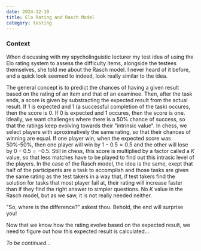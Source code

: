 ```yaml
---
date: 2024-12-10
title: Elo Rating and Rasch Model
category: testing
---
```

### Context
When discussing with my spycholinguistic lecturer my test idea of using the Elo rating system to assess the difficulty items, alongside the testees themselves, she told me about the Rasch model. I never heard of it before, and a quick look seemed to indeed, look really similar to the idea.

The general concept is to predict the chances of having a given result based on the rating of an item and that of an examinee. Then, after the task ends, a score is given by substracting the expected result from the actual result. If 1 is expected and 1 (a successful completion of the task) occures, then the score is 0. If 0 is expected and 1 occures, then the score is one.
Ideally, we want challenges where there is a 50% chance of success, so that the ratings keep evolving towards their "intrinsic value". In chess, we select players with aproximatively the same rating, so that their chances of winning are equal. If one player win, when the expected score was 50%-50%, then one player will win by $1-0.5=0.5$ and the other will lose by $0-0.5=-0.5$.
Still in chess, this score is multiplied by a factor called a $K$ value, so that less matches have to be played to find out this intrasic level of the players. In the case of the Rasch model, the idea is the same, exept that half of the participents are a task to accomplish and those tasks are given the same rating as the test takers in a way that, if test takers find the solution for tasks that most player fail at, their rating will increase faster than if they find the right answer to simpler questions. No $K$ value in the Rasch model, but as we saw, it is not really needed neither.

"So, where is the difference?" askest thou. Behold, the end will surprise you!

Now that we know how the rating evolve based on the expected result, we need to figure out how this expected result is calculated...


*To be continued...*

